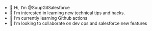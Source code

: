- 👋 Hi, I’m @SoupGitSalesforce
- 👀 I’m interested in learning new technical tips and hacks. 
- 🌱 I’m currently learning Github actions
- 💞️ I’m looking to collaborate on dev ops and salesforce new features
